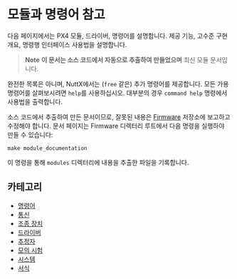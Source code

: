 # 모듈과 명령어 참고

다음 페이지에서는 PX4 모듈, 드라이버, 명령어를 설명합니다. 제공 기능, 고수준 구현 개요, 명령행 인터페이스 사용법을 설명합니다.

> **Note** **이 문서는 소스 코드에서 자동으로 추출하여 만들었으며** 최신 모듈 문서입니다.

완전한 목록은 아니며, NuttX에서는 (`free` 같은) 추가 명령어를 제공합니다. 모든 가용 명령어를 살펴보시려면 `help`를 사용하십시오. 대부분의 경우 `command help` 명령에서 사용법을 출력합니다.

소스 코드에서 추출하여 만든 문서이므로, 잘못된 내용은 [Firmware](https://github.com/PX4/Firmware) 저장소에 보고하고 수정해야 합니다. 문서 페이지는 Firmware 디렉터리 루트에서 다음 명령을 실행하야 만들 수 있습니다:

    make module_documentation
    

이 명령을 통해 `modules` 디렉터리에 내용을 추출한 파일을 기록합니다.

## 카테고리

- [명령어](modules_command.md)
- [통신](modules_communication.md)
- [조종 장치](modules_controller.md)
- [드라이버](modules_driver.md)
- [추정자](modules_estimator.md)
- [모의 시험](modules_simulation.md)
- [시스템](modules_system.md)
- [서식](modules_template.md)